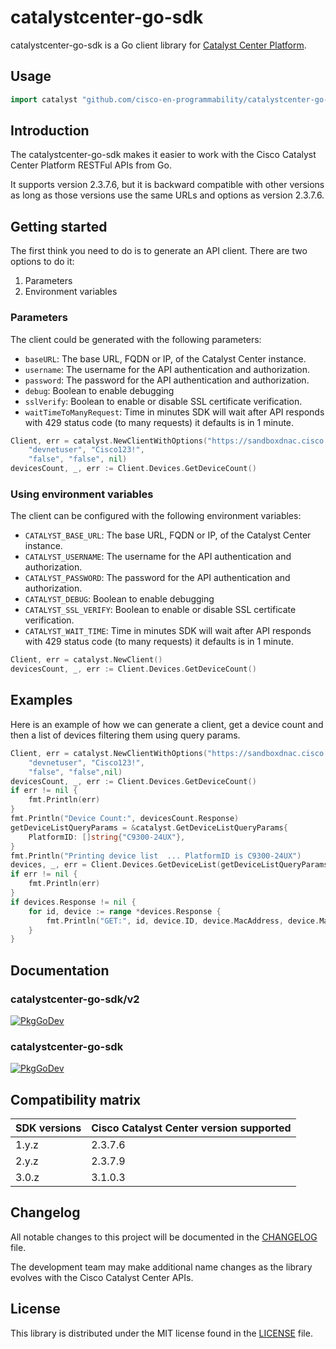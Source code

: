 # catalystcenter-go-sdk

catalystcenter-go-sdk is a Go client library for [Catalyst Center Platform](https://developer.cisco.com/catalyst-center/).

## Usage

```go
import catalyst "github.com/cisco-en-programmability/catalystcenter-go-sdk/v3/sdk"
```

## Introduction

The catalystcenter-go-sdk makes it easier to work with the Cisco Catalyst Center Platform RESTFul APIs from Go.

It supports version 2.3.7.6, but it is backward compatible with other versions as long as those versions use the same URLs and options as version 2.3.7.6.

## Getting started

The first think you need to do is to generate an API client. There are two options to do it:

1. Parameters
2. Environment variables

### Parameters

The client could be generated with the following parameters:

- `baseURL`: The base URL, FQDN or IP, of the Catalyst Center instance.
- `username`: The username for the API authentication and authorization.
- `password`: The password for the API authentication and authorization.
- `debug`: Boolean to enable debugging
- `sslVerify`: Boolean to enable or disable SSL certificate verification.
- `waitTimeToManyRequest`: Time in minutes SDK will wait after API responds with 429 status code (to many requests) it defaults is in 1 minute.

```go
Client, err = catalyst.NewClientWithOptions("https://sandboxdnac.cisco.com",
    "devnetuser", "Cisco123!",
    "false", "false", nil)
devicesCount, _, err := Client.Devices.GetDeviceCount()
```

### Using environment variables

The client can be configured with the following environment variables:

- `CATALYST_BASE_URL`: The base URL, FQDN or IP, of the Catalyst Center instance.
- `CATALYST_USERNAME`: The username for the API authentication and authorization.
- `CATALYST_PASSWORD`: The password for the API authentication and authorization.
- `CATALYST_DEBUG`: Boolean to enable debugging
- `CATALYST_SSL_VERIFY`: Boolean to enable or disable SSL certificate verification.
- `CATALYST_WAIT_TIME`: Time in minutes SDK will wait after API responds with 429 status code (to many requests) it defaults is in 1 minute.

```go
Client, err = catalyst.NewClient()
devicesCount, _, err := Client.Devices.GetDeviceCount()
```

## Examples

Here is an example of how we can generate a client, get a device count and then a list of devices filtering them using query params.

```go
Client, err = catalyst.NewClientWithOptions("https://sandboxdnac.cisco.com",
    "devnetuser", "Cisco123!",
    "false", "false",nil)
devicesCount, _, err := Client.Devices.GetDeviceCount()
if err != nil {
    fmt.Println(err)
}
fmt.Println("Device Count:", devicesCount.Response)
getDeviceListQueryParams = &catalyst.GetDeviceListQueryParams{
    PlatformID: []string{"C9300-24UX"},
}
fmt.Println("Printing device list  ... PlatformID is C9300-24UX")
devices, _, err = Client.Devices.GetDeviceList(getDeviceListQueryParams)
if err != nil {
    fmt.Println(err)
}
if devices.Response != nil {
    for id, device := range *devices.Response {
        fmt.Println("GET:", id, device.ID, device.MacAddress, device.ManagementIPAddress, device.PlatformID)
    }
}
```

## Documentation

### catalystcenter-go-sdk/v2

[![PkgGoDev](https://pkg.go.dev/badge/github.com/)](https://pkg.go.dev/github.com/cisco-en-programmability/catalystcenter-go-sdk/v2)

### catalystcenter-go-sdk

[![PkgGoDev](https://pkg.go.dev/badge/github.com/)](https://pkg.go.dev/github.com/cisco-en-programmability/catalystcenter-go-sdk)

## Compatibility matrix

| SDK versions    | Cisco Catalyst Center version supported |
| --------------- | --------------------------------------- |
| 1.y.z           | 2.3.7.6                                 |
| 2.y.z           | 2.3.7.9                                 |
| 3.0.z           | 3.1.0.3                                 |

## Changelog

All notable changes to this project will be documented in the [CHANGELOG](https://github.com/cisco-en-programmability/catalystcenter-go-sdk/blob/main/CHANGELOG.md) file.

The development team may make additional name changes as the library evolves with the Cisco Catalyst Center APIs.

## License

This library is distributed under the MIT license found in the [LICENSE](./LICENSE) file.
